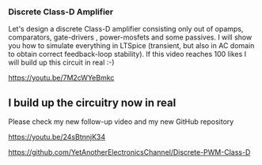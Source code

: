 ### Discrete Class-D Amplifier ###

Let's design a discrete Class-D amplifier consisting only out of opamps, comparators, gate-drivers , power-mosfets and some passives.
I will show you how to simulate everything in LTSpice (transient, but also in AC domain to obtain correct feedback-loop stability).
If this video reaches 100 likes I will build up this circuit in real :-)

https://youtu.be/7M2cWYeBmkc


## I build up the circuitry now in real
Please check my new follow-up video and my new GitHub repository

https://youtu.be/24sBtnnjK34

https://github.com/YetAnotherElectronicsChannel/Discrete-PWM-Class-D
